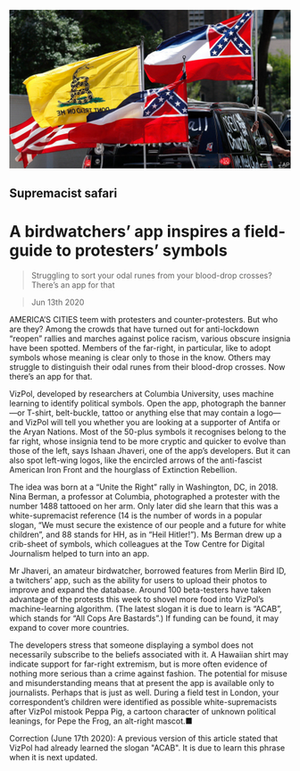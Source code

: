 ![](./images/20200613_USP502.jpg)

## Supremacist safari

# A birdwatchers’ app inspires a field-guide to protesters’ symbols

> Struggling to sort your odal runes from your blood-drop crosses? There’s an app for that

> Jun 13th 2020

AMERICA’S CITIES teem with protesters and counter-protesters. But who are they? Among the crowds that have turned out for anti-lockdown “reopen” rallies and marches against police racism, various obscure insignia have been spotted. Members of the far-right, in particular, like to adopt symbols whose meaning is clear only to those in the know. Others may struggle to distinguish their odal runes from their blood-drop crosses. Now there’s an app for that.

VizPol, developed by researchers at Columbia University, uses machine learning to identify political symbols. Open the app, photograph the banner—or T-shirt, belt-buckle, tattoo or anything else that may contain a logo—and VizPol will tell you whether you are looking at a supporter of Antifa or the Aryan Nations. Most of the 50-plus symbols it recognises belong to the far right, whose insignia tend to be more cryptic and quicker to evolve than those of the left, says Ishaan Jhaveri, one of the app’s developers. But it can also spot left-wing logos, like the encircled arrows of the anti-fascist American Iron Front and the hourglass of Extinction Rebellion.

The idea was born at a “Unite the Right” rally in Washington, DC, in 2018. Nina Berman, a professor at Columbia, photographed a protester with the number 1488 tattooed on her arm. Only later did she learn that this was a white-supremacist reference (14 is the number of words in a popular slogan, “We must secure the existence of our people and a future for white children”, and 88 stands for HH, as in “Heil Hitler!”). Ms Berman drew up a crib-sheet of symbols, which colleagues at the Tow Centre for Digital Journalism helped to turn into an app.

Mr Jhaveri, an amateur birdwatcher, borrowed features from Merlin Bird ID, a twitchers’ app, such as the ability for users to upload their photos to improve and expand the database. Around 100 beta-testers have taken advantage of the protests this week to shovel more food into VizPol’s machine-learning algorithm. (The latest slogan it is due to learn is “ACAB”, which stands for “All Cops Are Bastards”.) If funding can be found, it may expand to cover more countries.

The developers stress that someone displaying a symbol does not necessarily subscribe to the beliefs associated with it. A Hawaiian shirt may indicate support for far-right extremism, but is more often evidence of nothing more serious than a crime against fashion. The potential for misuse and misunderstanding means that at present the app is available only to journalists. Perhaps that is just as well. During a field test in London, your correspondent’s children were identified as possible white-supremacists after VizPol mistook Peppa Pig, a cartoon character of unknown political leanings, for Pepe the Frog, an alt-right mascot.■

Correction (June 17th 2020): A previous version of this article stated that VizPol had already learned the slogan "ACAB". It is due to learn this phrase when it is next updated.